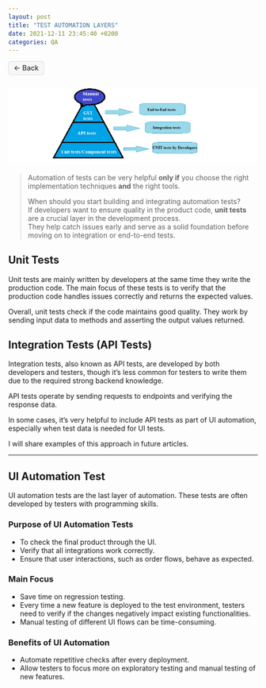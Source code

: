```yaml
---
layout: post
title: "TEST AUTOMATION LAYERS"
date: 2021-12-11 23:45:40 +0200
categories: QA
---
```


<a href="{{ site.baseurl }}/"
onclick="window.history.back(); return false;"
style="background-color: #f7f7f7; color: #333; padding: 0.3em 0.7em; 
    border-radius: 4px; text-decoration: none; border: 1px solid #ddd; 
    font-weight: 500; flex: 1 1 auto; text-align: center; margin-bottom: 0.8em;
    display: inline-block;">
<span style="font-size: 0.9rem;">←</span> Back </a>

![Test automation layers](/assets/images/articles/test_automation_layers/test_automation_layers.jpg)

> Automation of tests can be very helpful **only if** you choose the right implementation techniques **and** the right tools.
>
> When should you start building and integrating automation tests?  
> If developers want to ensure quality in the product code, **unit tests** are a crucial layer in the development process.  
> They help catch issues early and serve as a solid foundation before moving on to integration or end-to-end tests.

## **Unit Tests**

Unit tests are mainly written by developers at the same time they write the production code. The main focus of these tests is to verify that the production code handles issues correctly and returns the expected values.

Overall, unit tests check if the code maintains good quality. They work by sending input data to methods and asserting the output values returned.

## **Integration Tests (API Tests)**

Integration tests, also known as API tests, are developed by both developers and testers, though it’s less common for testers to write them due to the required strong backend knowledge.

API tests operate by sending requests to endpoints and verifying the response data.

In some cases, it’s very helpful to include API tests as part of UI automation, especially when test data is needed for UI tests.

I will share examples of this approach in future articles.

---

## **UI Automation Test**

UI automation tests are the last layer of automation. These tests are often developed by testers with programming skills.

### Purpose of UI Automation Tests

- To check the final product through the UI.
- Verify that all integrations work correctly.
- Ensure that user interactions, such as order flows, behave as expected.

### Main Focus

- Save time on regression testing.
- Every time a new feature is deployed to the test environment, testers need to verify if the changes negatively impact existing functionalities.
- Manual testing of different UI flows can be time-consuming.

### Benefits of UI Automation

- Automate repetitive checks after every deployment.
- Allow testers to focus more on exploratory testing and manual testing of new features.
